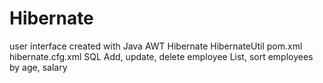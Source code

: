 # Hibernate
user interface created with Java AWT
Hibernate
HibernateUtil
pom.xml
hibernate.cfg.xml
SQL
Add, update, delete employee
List, sort employees by age, salary
